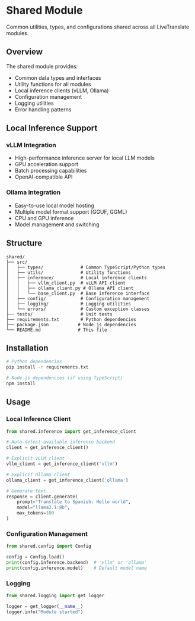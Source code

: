 # Shared Module

Common utilities, types, and configurations shared across all LiveTranslate modules.

## Overview

The shared module provides:
- Common data types and interfaces
- Utility functions for all modules
- Local inference clients (vLLM, Ollama)
- Configuration management
- Logging utilities
- Error handling patterns

## Local Inference Support

### vLLM Integration
- High-performance inference server for local LLM models
- GPU acceleration support
- Batch processing capabilities
- OpenAI-compatible API

### Ollama Integration
- Easy-to-use local model hosting
- Multiple model format support (GGUF, GGML)
- CPU and GPU inference
- Model management and switching

## Structure

```
shared/
├── src/
│   ├── types/              # Common TypeScript/Python types
│   ├── utils/              # Utility functions
│   ├── inference/          # Local inference clients
│   │   ├── vllm_client.py  # vLLM API client
│   │   ├── ollama_client.py # Ollama API client
│   │   └── base_client.py  # Base inference interface
│   ├── config/             # Configuration management
│   ├── logging/            # Logging utilities
│   └── errors/             # Custom exception classes
├── tests/                  # Unit tests
├── requirements.txt        # Python dependencies
├── package.json           # Node.js dependencies
└── README.md              # This file
```

## Installation

```bash
# Python dependencies
pip install -r requirements.txt

# Node.js dependencies (if using TypeScript)
npm install
```

## Usage

### Local Inference Client

```python
from shared.inference import get_inference_client

# Auto-detect available inference backend
client = get_inference_client()

# Explicit vLLM client
vllm_client = get_inference_client('vllm')

# Explicit Ollama client
ollama_client = get_inference_client('ollama')

# Generate text
response = client.generate(
    prompt="Translate to Spanish: Hello world",
    model="llama3.1:8b",
    max_tokens=100
)
```

### Configuration Management

```python
from shared.config import Config

config = Config.load()
print(config.inference.backend)  # 'vllm' or 'ollama'
print(config.inference.model)    # Default model name
```

### Logging

```python
from shared.logging import get_logger

logger = get_logger(__name__)
logger.info("Module started")
``` 